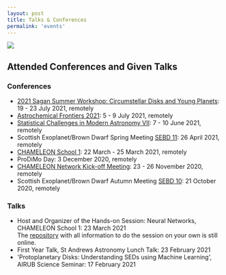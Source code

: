 ```yaml
---
layout: post
title: Talks & Conferences
permalink: 'events'
---
```


[<img src="/images/talk.gif" class="fit image">](/events)


## Attended Conferences and Given Talks  

### Conferences 
- [ 2021 Sagan Summer Workshop: Circumstellar Disks and Young Planets](https://nexsci.caltech.edu/workshop/2021/): 19 - 23 July 2021, remotely
- [Astrochemical Frontiers 2021](https://sites.google.com/view/astrochemical-frontiers-2021/home): 5 - 9 July 2021, remotely
- [Statistical Challenges in Modern Astronomy VII](https://astronomy.outreach.psu.edu/): 7 - 10 June 2021, remotely
- Scottish Exoplanet/Brown Dwarf Spring Meeting [SEBD 11](https://sebd11.sciencesconf.org/): 26 April 2021, remotely 
- [CHAMELEON School 1](https://chameleon.wp.st-andrews.ac.uk/training-events/school-1/): 22 March - 25 March 2021, remotely
- ProDiMo Day: 3 December 2020, remotely
- [CHAMELEON Network Kick-off Meeting](https://chameleon.wp.st-andrews.ac.uk/training-events/kick-off-meeting/): 23 - 26 November 2020, remotely
- Scottish Exoplanet/Brown Dwarf Autumn Meeting [SEBD 10](https://sebd10.sciencesconf.org/): 21 October 2020, remotely

### Talks
- Host and Organizer of the Hands-on Session: Neural Networks, CHAMELEON School 1: 23 March 2021  
  The [repository](https://github.com/tillkaeufer/chameleon_neural_network) with all information to do the session on your own is still online.
- First Year Talk, St Andrews Astronomy Lunch Talk: 23 February 2021
- 'Protoplanetary Disks: Understanding SEDs using Machine Learning', AIRUB Science Seminar: 17 February 2021

